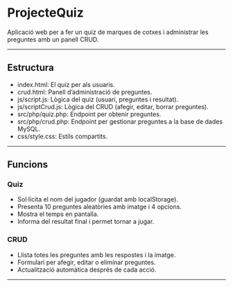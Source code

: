 # ProjecteQuiz

Aplicació web per a fer un quiz de marques de cotxes i administrar les preguntes amb un panell CRUD.

---

## Estructura

- index.html: El quiz per als usuaris.
- crud.html: Panell d’administració de preguntes.
- js/script.js: Lògica del quiz (usuari, preguntes i resultat).
- js/scriptCrud.js: Lògica del CRUD (afegir, editar, borrar preguntes).
- src/php/quiz.php: Endpoint per obtenir preguntes.
- src/php/crud.php: Endpoint per gestionar preguntes a la base de dades MySQL.
- css/style.css: Estils compartits.

---

## Funcions

### Quiz

- Sol·licita el nom del jugador (guardat amb localStorage).
- Presenta 10 preguntes aleatòries amb imatge i 4 opcions.
- Mostra el temps en pantalla.
- Informa del resultat final i permet tornar a jugar.

### CRUD

- Llista totes les preguntes amb les respostes i la imatge.
- Formulari per afegir, editar o eliminar preguntes.
- Actualització automàtica després de cada acció.

---


